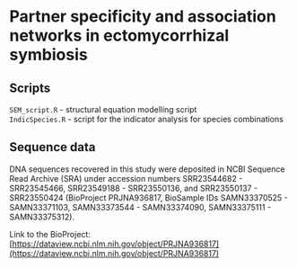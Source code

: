 # Partner specificity and association networks in ectomycorrhizal symbiosis

## Scripts

`SEM_script.R` - structural equation modelling script  
`IndicSpecies.R` - script for the indicator analysis for species combinations  

## Sequence data

DNA sequences recovered in this study were deposited in NCBI Sequence Read Archive (SRA) under accession numbers SRR23544682 - SRR23545466, SRR23549188 - SRR23550136, and SRR23550137 - SRR23550424 (BioProject PRJNA936817, BioSample IDs SAMN33370525 - SAMN33371103, SAMN33373544 - SAMN33374090, SAMN33375111 - SAMN33375312).

Link to the BioProject: [https://dataview.ncbi.nlm.nih.gov/object/PRJNA936817](https://dataview.ncbi.nlm.nih.gov/object/PRJNA936817)
